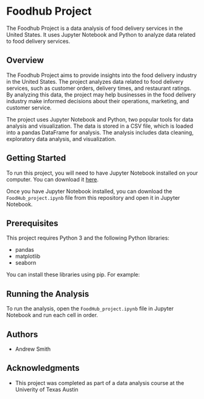 # Foodhub Project

The Foodhub Project is a data analysis of food delivery services in the United States. It uses Jupyter Notebook and Python to analyze data related to food delivery services.

## Overview

The Foodhub Project aims to provide insights into the food delivery industry in the United States. The project analyzes data related to food delivery services, such as customer orders, delivery times, and restaurant ratings. By analyzing this data, the project may help businesses in the food delivery industry make informed decisions about their operations, marketing, and customer service.

The project uses Jupyter Notebook and Python, two popular tools for data analysis and visualization. The data is stored in a CSV file, which is loaded into a pandas DataFrame for analysis. The analysis includes data cleaning, exploratory data analysis, and visualization.



## Getting Started

To run this project, you will need to have Jupyter Notebook installed on your computer. You can download it [here](https://jupyter.org/install).

Once you have Jupyter Notebook installed, you can download the `FoodHub_project.ipynb` file from this repository and open it in Jupyter Notebook.

## Prerequisites

This project requires Python 3 and the following Python libraries:

- pandas
- matplotlib
- seaborn

You can install these libraries using pip. For example:


## Running the Analysis

To run the analysis, open the `FoodHub_project.ipynb` file in Jupyter Notebook and run each cell in order.

## Authors

- Andrew Smith

## Acknowledgments

- This project was completed as part of a data analysis course at the Univerity of Texas Austin
